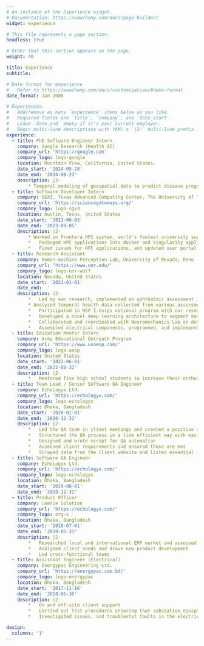 ```yaml
---
# An instance of the Experience widget.
# Documentation: https://wowchemy.com/docs/page-builder/
widget: experience

# This file represents a page section.
headless: true

# Order that this section appears on the page.
weight: 40

title: Experience
subtitle:

# Date format for experience
#   Refer to https://wowchemy.com/docs/customization/#date-format
date_format: Jan 2006

# Experiences.
#   Add/remove as many `experience` items below as you like.
#   Required fields are `title`, `company`, and `date_start`.
#   Leave `date_end` empty if it's your current employer.
#   Begin multi-line descriptions with YAML's `|2-` multi-line prefix.
experience:
  - title: PhD Software Engineer Intern
    company: Google Research (Health AI)
    company_url: 'https://google.com'
    company_logo: logo-google
    location: Mountain View, California, United States.
    date_start: '2024-05-28'
    date_end: '2024-08-23'
    description: |2-
        * Temporal modeling of geospatial data to predict disease progression.
  - title: Software Developer Intern
    company: SGX3, Texas Advanced Computing Center, The University of Texas at Austin, Texas
    company_url: 'https://sciencegateways.org/'
    company_logo: logo-sgx3
    location: Austin, Texas, United States
    date_start: '2023-06-03'
    date_end: '2023-08-05'
    description: |2-
        * Worked in Frontera HPC system, world's fastest university supercomputer and 13th fastest supercomputer.
        *	Packaged HPC applications into docker and singularity applications and making it compatible with AI framework.
        *	Fixed issues for HPC applications, and updated user portal for easy access.
  - title: Research Assistant
    company: Human-machine Perception Lab, University of Nevada, Reno
    company_url: 'https://www.unr.edu/'
    company_logo: logo-unr-wolf
    location: Nevada, United States
    date_start: '2021-01-01'
    date_end: ''
    description: |2-
        *	Led my own research, implemented an ophthalmic assessment in virtual reality, collected control and patient data, analyzed data to predict and quantify defect in participants.
        * Analyzed temporal health data collected from various assessments, and predicted anomalous behaviour.
        *	Participated in NSF I-Corps national program with our research technology and was awarded $50,000 for customer discovery process.
        *	Developed a novel deep learning architecture to segment mass from full mammographic image.
        *	Collaborated and coordinated with Neuromechanics Lab on detection of concussion.
        *	Assembled electrical components, programmed, and implemented an ophthalmic assessment using Arduino and Pupil Core (from Pupil Labs).
  - title: Education Mentor Intern
    company: Army Educational Outreach Program
    company_url: 'https://www.usaeop.com/'
    company_logo: logo-aeop
    location: United States
    date_start: '2022-06-01'
    date_end: '2022-08-31'
    description: |2-
        *	Mentored five high school students to increase their enthusiasm to research. They helped in one of my research projects by cleaning and preprocessing the data, and by implementing multiple machine and deep learning models
  - title: Team Lead / Senior Software QA Engineer
    company: EchoLogyx Ltd.
    company_url: 'https://echologyx.com/'
    company_logo: logo-echologyx
    location: Dhaka, Bangladesh
    date_start: '2020-01-01'
    date_end: '2020-12-31'
    description: |2-
        *	Led the QA team in client meetings and created a positive and strong relationship with the clients
        *	Structured the QA process in a time efficient way with maximum effectiveness
        *	Designed and wrote script for QA automation
        *	Assessed client requirements and ensured those are met
        *	Scraped data from the client website and listed essential information
  - title: Software QA Engineer
    company: EchoLogyx Ltd.
    company_url: 'https://echologyx.com/'
    company_logo: logo-echologyx
    location: Dhaka, Bangladesh
    date_start: '2019-06-01'
    date_end: '2019-12-31'
  - title: Product Officer
    company: Loence Solution
    company_url: 'https://echologyx.com/'
    company_logo: org-x
    location: Dhaka, Bangladesh
    date_start: '2018-07-01'
    date_end: '2019-05-31'
    description: |2-
        *	Researched local and international ERP market and assessed competition by comparing products
        *	Analyzed client needs and drove new product development
        *	Led cross-functional teams
  - title: Assistant Engineer (Electrical)
    company: Energypac Engineering Ltd.
    company_url: 'https://energypac.com.bd/'
    company_logo: logo-energypac
    location: Dhaka, Bangladesh
    date_start: '2017-11-16'
    date_end: '2018-06-30'
    description: |2-
        *	On and off-site client support
        *	Carried out test procedures ensuring that substation equipment works to its specification
        *	Investigated issues, and troubleshot faults in the electrical system of transformers and other safety equipment

design:
  columns: '1'
---
```

